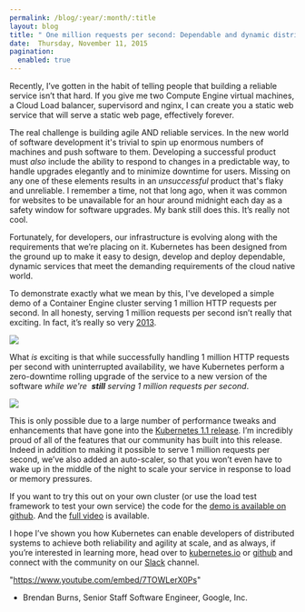 ```yaml
---
permalink: /blog/:year/:month/:title
layout: blog
title: " One million requests per second: Dependable and dynamic distributed systems at scale "
date:  Thursday, November 11, 2015
pagination:
  enabled: true
---
```


Recently, I’ve gotten in the habit of telling people that building a reliable service isn’t that hard. If you give me two Compute Engine virtual machines, a Cloud Load balancer, supervisord and nginx, I can create you a static web service that will serve a static web page, effectively forever.  

The real challenge is building agile AND reliable services. In the new world of software development it's trivial to spin up enormous numbers of machines and push software to them. Developing a successful product must _also_ include the ability to respond to changes in a predictable way, to handle upgrades elegantly and to minimize downtime for users. Missing on any one of these elements results in an _unsuccessful_ product that's flaky and unreliable. I remember a time, not that long ago, when it was common for websites to be unavailable for an hour around midnight each day as a safety window for software upgrades. My bank still does this. It’s really not cool.  

Fortunately, for developers, our infrastructure is evolving along with the requirements that we’re placing on it. Kubernetes has been designed from the ground up to make it easy to design, develop and deploy dependable, dynamic services that meet the demanding requirements of the cloud native world.  

To demonstrate exactly what we mean by this, I've developed a simple demo of a Container Engine cluster serving 1 million HTTP requests per second. In all honesty, serving 1 million requests per second isn’t really that exciting. In fact, it’s really so very [2013](http://googlecloudplatform.blogspot.com/2013/11/compute-engine-load-balancing-hits-1-million-requests-per-second.html).

[![](http://4.bp.blogspot.com/-eACCKAzuQFQ/VkO1rwW1DRI/AAAAAAAAAko/zKu-19QCCBU/s640/image01.gif)](http://4.bp.blogspot.com/-eACCKAzuQFQ/VkO1rwW1DRI/AAAAAAAAAko/zKu-19QCCBU/s1600/image01.gif)


What _is_ exciting is that while successfully handling 1 million HTTP requests per second with uninterrupted availability, we have Kubernetes perform a zero-downtime rolling upgrade of the service to a new version of the software _while we're&nbsp; **still** serving 1 million requests per second_.  


[![](http://2.bp.blogspot.com/-_96_QwNRHLo/VkO1oDAyLLI/AAAAAAAAAkk/B_y5Uh5ngPU/s640/image00.gif)](http://2.bp.blogspot.com/-_96_QwNRHLo/VkO1oDAyLLI/AAAAAAAAAkk/B_y5Uh5ngPU/s1600/image00.gif)


This is only possible due to a large number of performance tweaks and enhancements that have gone into the [Kubernetes 1.1 release](http://blog.kubernetes.io/2015/11/Kubernetes-1-1-Performance-upgrades-improved-tooling-and-a-growing-community.html). I’m incredibly proud of all of the features that our community has built into this release. Indeed in addition to making it possible to serve 1 million requests per second, we’ve also added an auto-scaler, so that you won’t even have to wake up in the middle of the night to scale your service in response to load or memory pressures.  

If you want to try this out on your own cluster (or use the load test framework to test your own service) the code for the [demo is available on github](https://github.com/kubernetes/contrib/pull/226). And the [full video](https://www.youtube.com/watch?v=7TOWLerX0Ps) is available.  

I hope I’ve shown you how Kubernetes can enable developers of distributed systems to achieve both reliability and agility at scale, and as always, if you’re interested in learning more, head over to [kubernetes.io](http://kubernetes.io/) or [github](https://github.com/kubernetes/kubernetes) and connect with the community on our [Slack](http://slack.kubernetes.io/) channel.&nbsp;  


 "https://www.youtube.com/embed/7TOWLerX0Ps"



- Brendan Burns, Senior Staff Software Engineer, Google, Inc.
